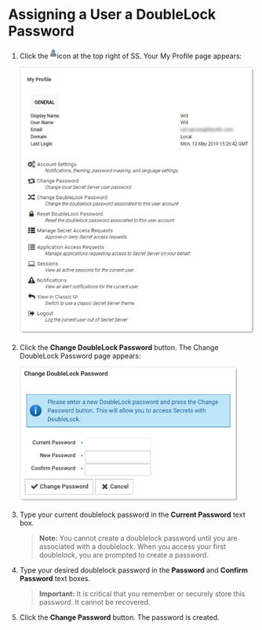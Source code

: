 [title]: # (Assigning a User a DoubleLock Password)
[tags]: # (XXX)
[priority]: # (30)

# Assigning a User a DoubleLock Password

1. Click the ![1557775606267](images/1557775606267.png)icon at the top right of SS. Your My Profile page appears:

   ![1557775851226](images/1557775851226.png)

1. Click the **Change DoubleLock Password** button. The Change DoubleLock Password page appears:

   <img src="images/image-20191115152124707.png" alt="image-20191115152124707" style="zoom:67%;" />

1. Type your current doublelock password in the **Current Password** text box.

   > **Note:** You cannot create a doublelock password until you are associated with a doublelock. When you access your first doublelock, you are prompted to create a password.

1. Type your desired doublelock password in the **Password** and **Confirm Password** text boxes. 

   > **Important:** It is critical that you remember or securely store this password. It cannot be recovered.

1. Click the **Change Password** button. The password is created.
